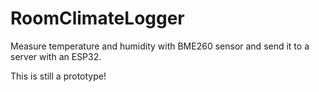 # RoomClimateLogger
Measure temperature and humidity with BME260 sensor and send it to a server with an ESP32.

This is still a prototype!

